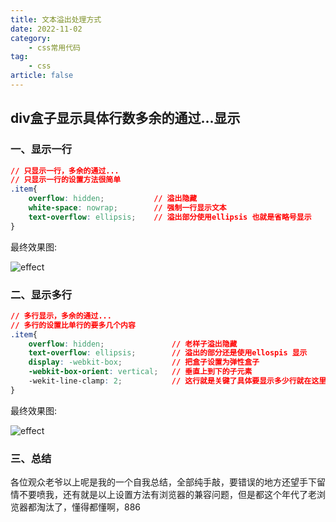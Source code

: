 ```yaml
---
title: 文本溢出处理方式
date: 2022-11-02
category:
    - css常用代码
tag:
    - css
article: false
---
```


## div盒子显示具体行数多余的通过...显示

### 一、显示一行

```css
// 只显示一行，多余的通过...
// 只显示一行的设置方法很简单
.item{	
    overflow: hidden;			// 溢出隐藏
    white-space: nowrap;		// 强制一行显示文本
    text-overflow: ellipsis;	// 溢出部分使用ellipsis 也就是省略号显示
}
```

最终效果图:

![effect](https://img-blog.csdnimg.cn/39c97cc6e1524a8cb345bcedb6bd83ec.png)



### 二、显示多行

```css
// 多行显示，多余的通过... 
// 多行的设置比单行的要多几个内容
.item{
	overflow: hidden;				// 老样子溢出隐藏
	text-overflow: ellipsis;		// 溢出的部分还是使用ellospis 显示
	display: -webkit-box;			// 把盒子设置为弹性盒子
	-webkit-box-orient: vertical;   // 垂直上到下的子元素
	-wekit-line-clamp: 2;			// 这行就是关键了具体要显示多少行就在这里设置了
}
```
最终效果图:

![effect](https://img-blog.csdnimg.cn/e64c39e10e2249b1b2e57915fd7e2037.png)

### 三、总结
各位观众老爷以上呢是我的一个自我总结，全部纯手敲，要错误的地方还望手下留情不要喷我，还有就是以上设置方法有浏览器的兼容问题，但是都这个年代了老浏览器都淘汰了，懂得都懂啊，886

